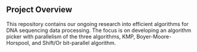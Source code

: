## Project Overview

This repository contains our ongoing research into efficient algorithms for DNA sequencing data processing. The focus is on developing an algorithm picker with parallelism of the three algorithms, KMP, Boyer-Moore-Horspool, and Shift/Or bit-parallel algorithm.

